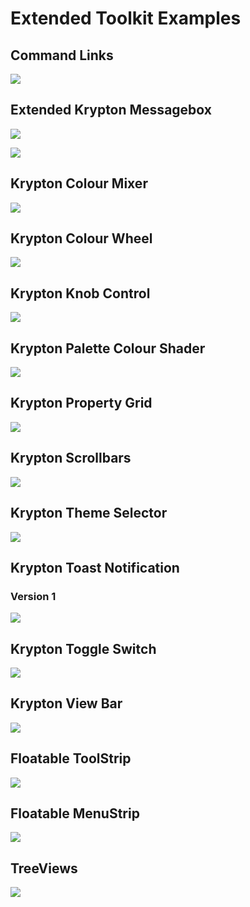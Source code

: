 # Extended Toolkit Examples

## Command Links

![](https://github.com/Wagnerp/Krypton-Toolkit-Suite-Extended-NET-5.470/blob/master/Assets/Examples/CommandLinks.png)

## Extended Krypton Messagebox

![](https://github.com/Wagnerp/Krypton-Toolkit-Suite-Extended-NET-5.470/blob/master/Assets/Examples/ExtendedKryptonMessageBox1.png)

![](https://github.com/Wagnerp/Krypton-Toolkit-Suite-Extended-NET-5.470/blob/master/Assets/Examples/ExtendedKryptonMessageBox2.png)

## Krypton Colour Mixer

![](https://github.com/Wagnerp/Krypton-Toolkit-Suite-Extended-NET-5.470/blob/master/Assets/Examples/KryptonColourMixer.png)

## Krypton Colour Wheel

![](https://github.com/Wagnerp/Krypton-Toolkit-Suite-Extended-NET-5.470/blob/master/Assets/Examples/KryptonColourWheel.png)

## Krypton Knob Control

![](https://github.com/Wagnerp/Krypton-Toolkit-Suite-Extended-NET-5.470/blob/master/Assets/Examples/KryptonKnobControl.png)

## Krypton Palette Colour Shader

![](https://github.com/Wagnerp/Krypton-Toolkit-Suite-Extended-NET-5.470/blob/master/Assets/Examples/KryptonPaletteColourShader.png)

## Krypton Property Grid

![](https://github.com/Wagnerp/Krypton-Toolkit-Suite-Extended-NET-5.470/blob/master/Assets/Examples/KryptonPropertyGrid.png)

## Krypton Scrollbars

![](https://github.com/Wagnerp/Krypton-Toolkit-Suite-Extended-NET-5.470/blob/master/Assets/Examples/KryptonScrollBars.png)

## Krypton Theme Selector

![](https://github.com/Wagnerp/Krypton-Toolkit-Suite-Extended-NET-5.470/blob/master/Assets/Examples/KryptonThemeSelector.png)

## Krypton Toast Notification

### Version 1

![](https://github.com/Wagnerp/Krypton-Toolkit-Suite-Extended-NET-5.470/blob/master/Assets/Examples/KryptonToastNotificationV1.png)

## Krypton Toggle Switch

![](https://github.com/Wagnerp/Krypton-Toolkit-Suite-Extended-NET-5.470/blob/master/Assets/Examples/KryptonToggleSwitch.png)

## Krypton View Bar

![](https://github.com/Wagnerp/Krypton-Toolkit-Suite-Extended-NET-5.470/blob/master/Assets/Examples/KryptonViewBar.png)

## Floatable ToolStrip

![](https://github.com/Wagnerp/Krypton-Toolkit-Suite-Extended-NET-5.470/blob/master/Assets/Examples/FloatableToolStrip.png)

## Floatable MenuStrip

![](https://github.com/Wagnerp/Krypton-Toolkit-Suite-Extended-NET-5.470/blob/master/Assets/Examples/FlotableMenuStrip.png)

## TreeViews

![](https://github.com/Wagnerp/Krypton-Toolkit-Suite-Extended-NET-5.470/blob/master/Assets/Examples/TreeViews.png)